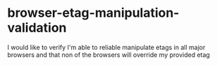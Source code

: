 # browser-etag-manipulation-validation
I would like to verify I'm able to reliable manipulate etags in all major browsers and that non of the browsers will override my provided etag
